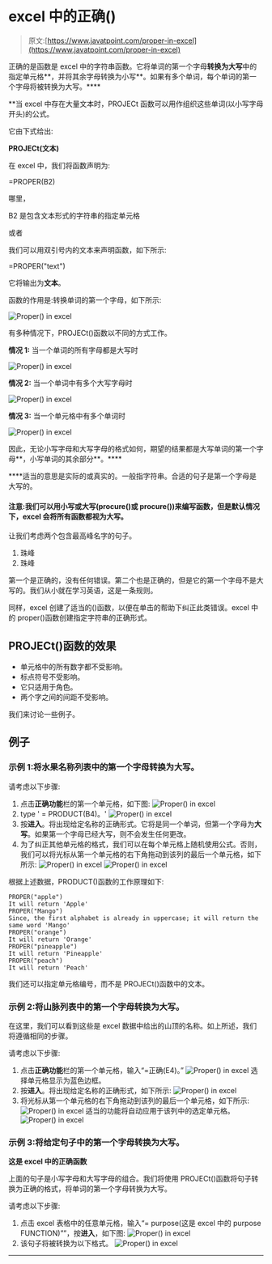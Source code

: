 # excel 中的正确()

> 原文:[https://www.javatpoint.com/proper-in-excel](https://www.javatpoint.com/proper-in-excel)

正确的是函数是 excel 中的字符串函数。它将单词的第一个字母**转换为大写**中的指定单元格**，并将其余字母转换为小写**。如果有多个单词，每个单词的第一个字母将被转换为大写。****

 **当 excel 中存在大量文本时，PROJECt 函数可以用作组织这些单词(以小写字母开头)的公式。

它由下式给出:

**PROJECt(文本)**

在 excel 中，我们将函数声明为:

=PROPER(B2)

哪里，

B2 是包含文本形式的字符串的指定单元格

或者

我们可以用双引号内的文本来声明函数，如下所示:

=PROPER("text")

它将输出为**文本**。

函数的作用是:转换单词的第一个字母，如下所示:

![Proper() in excel](../Images/6ef75a7a144a064824fe610f4802ad65.png)

有多种情况下，PROJECt()函数以不同的方式工作。

**情况 1:** 当一个单词的所有字母都是大写时

![Proper() in excel](../Images/04843ffdb9f1309e92f4d904694d4e31.png)

**情况 2:** 当一个单词中有多个大写字母时

![Proper() in excel](../Images/84077ceedb31575ebf2d9705f2ed6d7e.png)

**情况 3:** 当一个单元格中有多个单词时

![Proper() in excel](../Images/a31e05d332aba48332e69c543b0bd8b2.png)

因此，无论小写字母和大写字母的格式如何，期望的结果都是大写单词的第一个字母**，小写单词的其余部分**。****

 ****适当的意思是实际的或真实的。一般指字符串。合适的句子是第一个字母是大写的。

#### 注意:我们可以用小写或大写(procure()或 procure())来编写函数，但是默认情况下，excel 会将所有函数都视为大写。

让我们考虑两个包含最高峰名字的句子。

1.  珠峰
2.  珠峰

第一个是正确的，没有任何错误。第二个也是正确的，但是它的第一个字母不是大写的。我们从小就在学习英语，这是一条规则。

同样，excel 创建了适当的()函数，以便在单击的帮助下纠正此类错误。excel 中的 proper()函数创建指定字符串的正确形式。

## PROJECt()函数的效果

*   单元格中的所有数字都不受影响。
*   标点符号不受影响。
*   它只适用于角色。
*   两个字之间的间距不受影响。

我们来讨论一些例子。

## 例子

### 示例 1:将水果名称列表中的第一个字母转换为大写。

请考虑以下步骤:

1.  点击**正确功能**栏的第一个单元格，如下图:
    ![Proper() in excel](../Images/b1895e6057c1031171bbf4e3924701da.png)
2.  type ' = PRODUCT(B4)。'
    ![Proper() in excel](../Images/0aa829d655f7776b8437fed209e053aa.png)
3.  按**进入**。将出现给定名称的正确形式。它将是同一个单词，但第一个字母为**大写**。如果第一个字母已经大写，则不会发生任何更改。
4.  为了纠正其他单元格的格式，我们可以在每个单元格上随机使用公式。否则，我们可以将光标从第一个单元格的右下角拖动到该列的最后一个单元格，如下所示:
    ![Proper() in excel](../Images/798bdd98c5ed89a493af14a20db6dc97.png)
    ![Proper() in excel](../Images/f75d00f28be9fe3b45f3514fcf31e9c9.png)

根据上述数据，PRODUCT()函数的工作原理如下:

```
PROPER("apple")
It will return 'Apple'
PROPER("Mango")
Since, the first alphabet is already in uppercase; it will return the same word 'Mango'
PROPER("orange")
It will return 'Orange'
PROPER("pineapple")
It will return 'Pineapple'
PROPER("peach")
It will return 'Peach'

```

我们还可以指定单元格编号，而不是 PROJECt()函数中的文本。

### 示例 2:将山脉列表中的第一个字母转换为大写。

在这里，我们可以看到这些是 excel 数据中给出的山顶的名称。如上所述，我们将遵循相同的步骤。

请考虑以下步骤:

1.  点击**正确功能**栏的第一个单元格，输入“=正确(E4)。”
    ![Proper() in excel](../Images/cd20060a2ea4d3a9bf621607d5ea1108.png)
    选择单元格显示为蓝色边框。
2.  按**进入**。将出现给定名称的正确形式，如下所示:
    ![Proper() in excel](../Images/3e890e3b6dff38292ff473c09962527e.png)
3.  将光标从第一个单元格的右下角拖动到该列的最后一个单元格，如下所示:
    ![Proper() in excel](../Images/d11fb0c209900b14bd1462029ad00e6d.png)
    适当的功能将自动应用于该列中的选定单元格。
    ![Proper() in excel](../Images/46c84a4fb14bfe93581fe1d60972dc14.png)

### 示例 3:将给定句子中的第一个字母转换为大写。

**这是 excel 中的正确函数**

上面的句子是小写字母和大写字母的组合。我们将使用 PROJECt()函数将句子转换为正确的格式，将单词的第一个字母转换为大写。

请考虑以下步骤:

1.  点击 excel 表格中的任意单元格，输入“= purpose(这是 excel 中的 purpose FUNCTION)””，按**进入**，如下图:
    ![Proper() in excel](../Images/e01e326e614348f013206430a5346a82.png)
2.  该句子将被转换为以下格式。
    ![Proper() in excel](../Images/1d51c0200bbc21832e784706810f0598.png)

* * *******